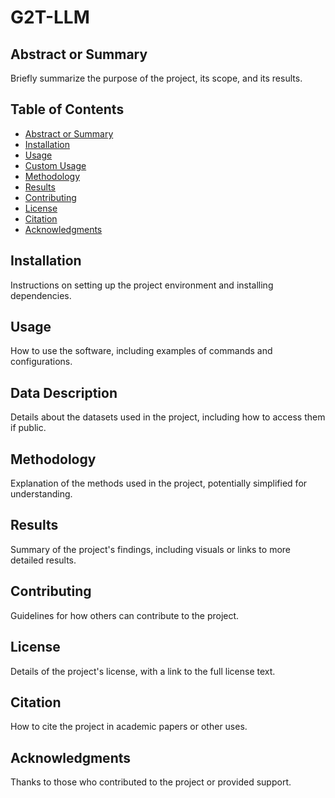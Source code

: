 # G2T-LLM

## Abstract or Summary
Briefly summarize the purpose of the project, its scope, and its results.

## Table of Contents
- [Abstract or Summary](#abstract-or-summary)
- [Installation](#installation)
- [Usage](#usage)
- [Custom Usage](#data-description)
- [Methodology](#methodology)
- [Results](#results)
- [Contributing](#contributing)
- [License](#license)
- [Citation](#citation)
- [Acknowledgments](#acknowledgments)

## Installation
Instructions on setting up the project environment and installing dependencies.

## Usage
How to use the software, including examples of commands and configurations.

## Data Description
Details about the datasets used in the project, including how to access them if public.

## Methodology
Explanation of the methods used in the project, potentially simplified for understanding.

## Results
Summary of the project's findings, including visuals or links to more detailed results.

## Contributing
Guidelines for how others can contribute to the project.

## License
Details of the project's license, with a link to the full license text.

## Citation
How to cite the project in academic papers or other uses.

## Acknowledgments
Thanks to those who contributed to the project or provided support.